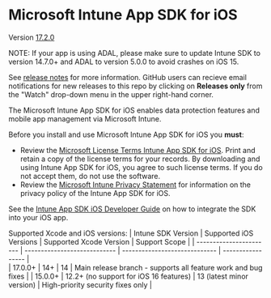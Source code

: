 # Microsoft Intune App SDK for iOS 

Version [17.2.0](https://github.com/msintuneappsdk/ms-intune-app-sdk-ios/releases)

NOTE: If your app is using ADAL, please make sure to update Intune SDK to version 14.7.0+ and ADAL to version 5.0.0 to avoid crashes on iOS 15.

See [release notes](https://github.com/msintuneappsdk/ms-intune-app-sdk-ios/releases) for more information. GitHub users can recieve email notifications for new releases to this repo by clicking on **Releases only** from the "Watch" drop-down menu in the upper right-hand corner.

The Microsoft Intune App SDK for iOS enables data protection features and mobile app management via Microsoft Intune.

Before you install and use Microsoft Intune App SDK for iOS you **must**:
* Review the [Microsoft License Terms Intune App SDK for iOS](https://github.com/msintuneappsdk/ms-intune-app-sdk-ios/blob/master/Microsoft%20License%20Terms%20Intune%20App%20SDK%20for%20iOS.pdf). Print and retain a copy of the license terms for your records. By downloading and using Intune App SDK for iOS, you agree to such license terms.  If you do not accept them, do not use the software.
* Review the [Microsoft Intune Privacy Statement](https://docs.microsoft.com/legal/intune/microsoft-intune-privacy-statement) for information on the privacy policy of the Intune App SDK for iOS.

See the [Intune App SDK iOS Developer Guide](https://docs.microsoft.com/en-us/intune/develop/intune-app-sdk-ios) on how to integrate the SDK into your iOS app.

Supported Xcode and iOS versions:
| Intune SDK Version  | Supported iOS Versions  | Supported Xcode Version | Support Scope |
| ----------------------- | ---------------------------- | -----------------------------  | ----------------- |                         
| 17.0.0+                     | 14+                               | 14                                       | Main release branch - supports all feature work and bug fixes |
| 15.0.0+                     | 12.2+ (no support for iOS 16 features) | 13 (latest minor version) | High-priority security fixes only |
